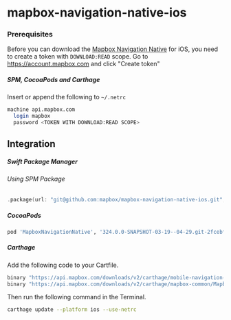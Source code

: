 # mapbox-navigation-native-ios

### Prerequisites

Before you can download the [Mapbox Navigation Native](https://github.com/mapbox/mapbox-navigation-native) for iOS, you need to create a token with `DOWNLOAD:READ` scope.
Go to https://account.mapbox.com and click "Create token"

##### SPM, CocoaPods and Carthage
Insert or append the following to `~/.netrc`

```bash
machine api.mapbox.com
  login mapbox
  password <TOKEN WITH DOWNLOAD:READ SCOPE>
```

## Integration

##### Swift Package Manager

###### Using SPM Package

```swift
.package(url: "git@github.com:mapbox/mapbox-navigation-native-ios.git", from: "324.0.0-SNAPSHOT-03-19--04-29.git-2fcebff-SNAPSHOT.0320T1357Z.59d4292"),
```

##### CocoaPods

```ruby
pod 'MapboxNavigationNative', '324.0.0-SNAPSHOT-03-19--04-29.git-2fcebff-SNAPSHOT.0320T1357Z.59d4292'
```

##### Carthage

Add the following code to your Cartfile.

```bash
binary "https://api.mapbox.com/downloads/v2/carthage/mobile-navigation-native/MapboxNavigationNative.json" == 324.0.0-SNAPSHOT-03-19--04-29.git-2fcebff-SNAPSHOT.0320T1357Z.59d4292
binary "https://api.mapbox.com/downloads/v2/carthage/mapbox-common/MapboxCommon-ios.json" == 24.11.0-SNAPSHOT-03-19--04-29.git-2fcebff
```

Then run the following command in the Terminal.
```bash
carthage update --platform ios --use-netrc
```
